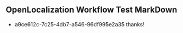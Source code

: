 ## OpenLocalization Workflow Test MarkDown
* a9ce612c-7c25-4db7-a546-96df995e2a35 thanks!

<!--HONumber=Jul16_HO3-->


